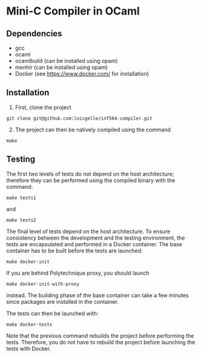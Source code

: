 # Mini-C Compiler in OCaml

## Dependencies

- gcc
- ocaml
- ocamlbuild (can be installed using opam)
- menhir (can be installed using opam)
- Docker (see https://www.docker.com/ for installation)

## Installation

1. First, clone the project
```
git clone git@github.com:loicgelle/inf564-compiler.git
```

2. The project can then be natively compiled using the command
```
make
```

## Testing

The first two levels of tests do not depend on the host architecture; therefore they can be performed using the compiled binary with the command:

```
make tests1
```

and

```
make tests2
```

The final level of tests depend on the host architecture. To ensure consistency between the development and the testing environment, the tests are encapsulated and performed in a Docker container. The base container has to be built before the tests are launched:

```
make docker-init
```

If you are behind Polytechnique proxy, you should launch
```
make docker-init-with-proxy
```

instead. The building phase of the base container can take a few minutes since packages are installed in the container.

The tests can then be launched with:
```
make docker-tests
```

Note that the previous command rebuilds the project before performing the tests. Therefore, you do not have to rebuild the project before launching the tests with Docker.
